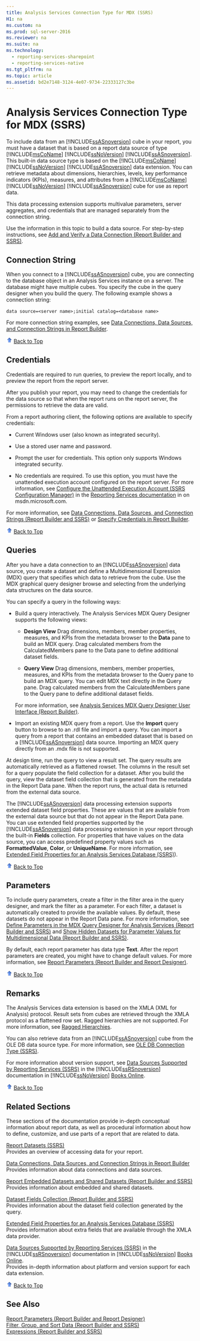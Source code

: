 ```yaml
---
title: Analysis Services Connection Type for MDX (SSRS)
H1: na
ms.custom: na
ms.prod: sql-server-2016
ms.reviewer: na
ms.suite: na
ms.technology: 
  - reporting-services-sharepoint
  - reporting-services-native
ms.tgt_pltfrm: na
ms.topic: article
ms.assetid: bd2e7148-3124-4e07-9734-22333127c3be
---
```

# Analysis Services Connection Type for MDX (SSRS)
  To include data from an [!INCLUDE[ssASnoversion](../../Token/Other/ssASnoversion_md.md)] cube in your report, you must have a dataset that is based on a report data source of type [!INCLUDE[msCoName](../../Token/Other/msCoName_md.md)] [!INCLUDE[ssNoVersion](../../Token/Other/ssNoVersion_md.md)] [!INCLUDE[ssASnoversion](../../Token/Other/ssASnoversion_md.md)]. This built\-in data source type is based on the [!INCLUDE[msCoName](../../Token/Other/msCoName_md.md)] [!INCLUDE[ssNoVersion](../../Token/Other/ssNoVersion_md.md)] [!INCLUDE[ssASnoversion](../../Token/Other/ssASnoversion_md.md)] data extension. You can retrieve metadata about dimensions, hierarchies, levels, key performance indicators \(KPIs\), measures, and attributes from a [!INCLUDE[msCoName](../../Token/Other/msCoName_md.md)] [!INCLUDE[ssNoVersion](../../Token/Other/ssNoVersion_md.md)] [!INCLUDE[ssASnoversion](../../Token/Other/ssASnoversion_md.md)] cube for use as report data.  
  
 This data processing extension supports multivalue parameters, server aggregates, and credentials that are managed separately from the connection string.  
  
 Use the information in this topic to build a data source. For step\-by\-step instructions, see [Add and Verify a Data Connection &#40;Report Builder and SSRS&#41;](../../Topics/TopicNameContainA/Add-and-Verify-a-Data-Connection--Report-Builder-and-SSRS-.md).  
  
##  <a name="Connection"></a> Connection String  
 When you connect to a [!INCLUDE[ssASnoversion](../../Token/Other/ssASnoversion_md.md)] cube, you are connecting to the database object in an Analysis Services instance on a server. The database might have multiple cubes. You specify the cube in the query designer when you build the query. The following example shows a connection string:  
  
```  
data source=<server name>;initial catalog=<database name>  
```  
  
 For more connection string examples, see [Data Connections, Data Sources, and Connection Strings in Report Builder](../../Topics/TopicNameNotContainA/Data-Connections--Data-Sources--and-Connection-Strings-in-Report-Builder.md).  
  
 ![Arrow icon used with Back to Top link](../../Images/Image/ImageNotContaina/UpArrow16x16.gif "UpArrow16x16") [Back to Top](#BackToTop)  
  
##  <a name="Credentials"></a> Credentials  
 Credentials are required to run queries, to preview the report locally, and to preview the report from the report server.  
  
 After you publish your report, you may need to change the credentials for the data source so that when the report runs on the report server, the permissions to retrieve the data are valid.  
  
 From a report authoring client, the following options are available to specify credentials:  
  
-   Current Windows user \(also known as integrated security\).  
  
-   Use a stored user name and password.  
  
-   Prompt the user for credentials. This option only supports Windows integrated security.  
  
-   No credentials are required. To use this option, you must have the unattended execution account configured on the report server. For more information, see [Configure the Unattended Execution Account &#40;SSRS Configuration Manager&#41;](../../Topics/TopicNameNotContainA/Configure-the-Unattended-Execution-Account--SSRS-Configuration-Manager-.md) in the [Reporting Services documentation](http://go.microsoft.com/fwlink/?linkid=121312) in on msdn.microsoft.com.  
  
 For more information, see [Data Connections, Data Sources, and Connection Strings &#40;Report Builder and SSRS&#41;](../../Topics/TopicNameNotContainA/Data-Connections--Data-Sources--and-Connection-Strings--Report-Builder-and-SSRS-.md) or [Specify Credentials in Report Builder](../../Topics/TopicNameNotContainA/Specify-Credentials-in-Report-Builder.md).  
  
 ![Arrow icon used with Back to Top link](../../Images/Image/ImageNotContaina/UpArrow16x16.gif "UpArrow16x16") [Back to Top](#BackToTop)  
  
##  <a name="Query"></a> Queries  
 After you have a data connection to an [!INCLUDE[ssASnoversion](../../Token/Other/ssASnoversion_md.md)] data source, you create a dataset and define a Multidimensional Expression \(MDX\) query that specifies which data to retrieve from the cube. Use the MDX graphical query designer browse and selecting from the underlying data structures on the data source.  
  
 You can specify a query in the following ways:  
  
-   Build a query interactively. The Analysis Services MDX Query Designer supports the following views:  
  
    -   **Design View** Drag dimensions, members, member properties, measures, and KPIs from the metadata browser to the **Data** pane to build an MDX query. Drag calculated members from the CalculatedMembers pane to the Data pane to define additional dataset fields.  
  
    -   **Query View** Drag dimensions, members, member properties, measures, and KPIs from the metadata browser to the Query pane to build an MDX query. You can edit MDX text directly in the Query pane. Drag calculated members from the CalculatedMembers pane to the Query pane to define additional dataset fields.  
  
     For more information, see [Analysis Services MDX Query Designer User Interface &#40;Report Builder&#41;](../../Topics/TopicNameNotContainA/Analysis-Services-MDX-Query-Designer-User-Interface--Report-Builder-.md).  
  
-   Import an existing MDX query from a report. Use the **Import** query button to browse to an .rdl file and import a query. You can import a query from a report that contains an embedded dataset that is based on a [!INCLUDE[ssASnoversion](../../Token/Other/ssASnoversion_md.md)] data source. Importing an MDX query directly from an .mdx file is not supported.  
  
 At design time, run the query to view a result set. The query results are automatically retrieved as a flattened rowset. The columns in the result set for a query populate the field collection for a dataset. After you build the query, view the dataset field collection that is generated from the metadata in the Report Data pane. When the report runs, the actual data is returned from the external data source.  
  
 The [!INCLUDE[ssASnoversion](../../Token/Other/ssASnoversion_md.md)] data processing extension supports extended dataset field properties. These are values that are available from the external data source but that do not appear in the Report Data pane. You can use extended field properties supported by the [!INCLUDE[ssASnoversion](../../Token/Other/ssASnoversion_md.md)] data processing extension in your report through the built\-in **Fields** collection. For properties that have values on the data source, you can access predefined property values such as **FormattedValue**, **Color**, or **UniqueName**. For more information, see [Extended Field Properties for an Analysis Services Database &#40;SSRS&#41;](../../Topics/TopicNameNotContainA/Extended-Field-Properties-for-an-Analysis-Services-Database--SSRS-.md)\).  
  
 ![Arrow icon used with Back to Top link](../../Images/Image/ImageNotContaina/UpArrow16x16.gif "UpArrow16x16") [Back to Top](#BackToTop)  
  
##  <a name="Parameters"></a> Parameters  
 To include query parameters, create a filter in the filter area in the query designer, and mark the filter as a parameter. For each filter, a dataset is automatically created to provide the available values. By default, these datasets do not appear in the Report Data pane. For more information, see [Define Parameters in the MDX Query Designer for Analysis Services &#40;Report Builder and SSRS&#41;](../../Topics/TopicNameNotContainA/Define-Parameters-in-the-MDX-Query-Designer-for-Analysis-Services--Report-Builder-and-SSRS-.md) and [Show Hidden Datasets for Parameter Values for Multidimensional Data &#40;Report Builder and SSRS&#41;](../../Topics/TopicNameNotContainA/Show-Hidden-Datasets-for-Parameter-Values-for-Multidimensional-Data--Report-Builder-and-SSRS-.md).  
  
 By default, each report parameter has data type **Text**. After the report parameters are created, you might have to change default values. For more information, see [Report Parameters &#40;Report Builder and Report Designer&#41;](../../Topics/TopicNameNotContainA/Report-Parameters--Report-Builder-and-Report-Designer-.md).  
  
 ![Arrow icon used with Back to Top link](../../Images/Image/ImageNotContaina/UpArrow16x16.gif "UpArrow16x16") [Back to Top](#BackToTop)  
  
##  <a name="Remarks"></a> Remarks  
 The Analysis Services data extension is based on the XMLA \(XML for Analysis\) protocol. Result sets from cubes are retrieved through the XMLA protocol as a flattened row set. Ragged hierarchies are not supported. For more information, see [Ragged Hierarchies](../../Topics/TopicNameNotContainA/Ragged-Hierarchies.md).  
  
 You can also retrieve data from an [!INCLUDE[ssASnoversion](../../Token/Other/ssASnoversion_md.md)] cube from the OLE DB data source type. For more information, see [OLE DB Connection Type &#40;SSRS&#41;](../../Topics/TopicNameNotContainA/OLE-DB-Connection-Type--SSRS-.md).  
  
 For more information about version support, see [Data Sources Supported by Reporting Services &#40;SSRS&#41;](../../Topics/TopicNameNotContainA/Data-Sources-Supported-by-Reporting-Services--SSRS-.md) in the [!INCLUDE[ssRSnoversion](../../Token/Other/ssRSnoversion_md.md)] documentation in [!INCLUDE[ssNoVersion](../../Token/Other/ssNoVersion_md.md)] [Books Online](http://go.microsoft.com/fwlink/?linkid=121312).  
  
 ![Arrow icon used with Back to Top link](../../Images/Image/ImageNotContaina/UpArrow16x16.gif "UpArrow16x16") [Back to Top](#BackToTop)  
  
##  <a name="Related"></a> Related Sections  
 These sections of the documentation provide in\-depth conceptual information about report data, as well as procedural information about how to define, customize, and use parts of a report that are related to data.  
  
 [Report Datasets &#40;SSRS&#41;](../../Topics/TopicNameNotContainA/Report-Datasets--SSRS-.md)  
 Provides an overview of accessing data for your report.  
  
 [Data Connections, Data Sources, and Connection Strings in Report Builder](../../Topics/TopicNameNotContainA/Data-Connections--Data-Sources--and-Connection-Strings-in-Report-Builder.md)  
 Provides information about data connections and data sources.  
  
 [Report Embedded Datasets and Shared Datasets &#40;Report Builder and SSRS&#41;](../../Topics/TopicNameNotContainA/Report-Embedded-Datasets-and-Shared-Datasets--Report-Builder-and-SSRS-.md)  
 Provides information about embedded and shared datasets.  
  
 [Dataset Fields Collection &#40;Report Builder and SSRS&#41;](../../Topics/TopicNameNotContainA/Dataset-Fields-Collection--Report-Builder-and-SSRS-.md)  
 Provides information about the dataset field collection generated by the query.  
  
 [Extended Field Properties for an Analysis Services Database &#40;SSRS&#41;](../../Topics/TopicNameNotContainA/Extended-Field-Properties-for-an-Analysis-Services-Database--SSRS-.md)  
 Provides information about extra fields that are available through the XMLA data provider.  
  
 [Data Sources Supported by Reporting Services &#40;SSRS&#41;](../../Topics/TopicNameNotContainA/Data-Sources-Supported-by-Reporting-Services--SSRS-.md) in the [!INCLUDE[ssRSnoversion](../../Token/Other/ssRSnoversion_md.md)] documentation in [!INCLUDE[ssNoVersion](../../Token/Other/ssNoVersion_md.md)] [Books Online](http://go.microsoft.com/fwlink/?linkid=121312).  
 Provides in\-depth information about platform and version support for each data extension.  
  
 ![Arrow icon used with Back to Top link](../../Images/Image/ImageNotContaina/UpArrow16x16.gif "UpArrow16x16") [Back to Top](#BackToTop)  
  
## See Also  
 [Report Parameters &#40;Report Builder and Report Designer&#41;](../../Topics/TopicNameNotContainA/Report-Parameters--Report-Builder-and-Report-Designer-.md)   
 [Filter, Group, and Sort Data &#40;Report Builder and SSRS&#41;](../../Topics/TopicNameNotContainA/Filter--Group--and-Sort-Data--Report-Builder-and-SSRS-.md)   
 [Expressions &#40;Report Builder and SSRS&#41;](../../Topics/TopicNameNotContainA/Expressions--Report-Builder-and-SSRS-.md)  
  
  